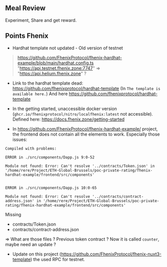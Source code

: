 

## Meal Review

Experiment, Share and get reward.




## Points Fhenix

- Hardhat template not updated - Old version of testnet 
> https://github.com/FhenixProtocol/fhenix-hardhat-example/blob/main/hardhat.config.ts
> "https://api.testnet.fhenix.zone:7747" => "https://api.helium.fhenix.zone" ?

- Link to the hardhat template dead: https://github.com/fhenixprotocol/hardhat-template (In `The template is available here.`) And here https://github.com/fhenixprotocol/hardhat-template

- In the getting started, unaccessible docker version (`ghcr.io/fhenixprotocol/nitro/localfhenix:latest` not accessible). Defined here: https://docs.fhenix.zone/getting-started


- In https://github.com/FhenixProtocol/fhenix-hardhat-example/ project, the frontend does not contain all the elements to work. Especially those issues: 
```
Compiled with problems:

ERROR in ./src/components/Dapp.js 9:0-52

Module not found: Error: Can't resolve '../contracts/Token.json' in '/home/rere/Project/ETH-Global-Brussels/poc-private-rating/fhenix-hardhat-example/frontend/src/components'


ERROR in ./src/components/Dapp.js 10:0-65

Module not found: Error: Can't resolve '../contracts/contract-address.json' in '/home/rere/Project/ETH-Global-Brussels/poc-private-rating/fhenix-hardhat-example/frontend/src/components'
```

Missing 
- contracts/Token.json
- contracts/contract-address.json

=> What are those files ? Previous token contract ? Now it is called `counter`, maybe need an update ? 



- Update on this project (https://github.com/FhenixProtocol/fhenix-nuxt3-template) the used RPC for testnet.
